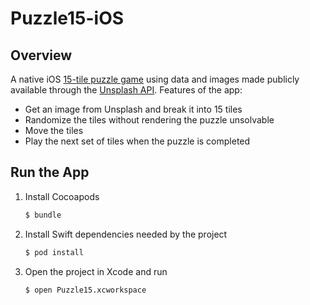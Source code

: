 # Puzzle15-iOS

## Overview

A native iOS [15-tile puzzle game](https://en.wikipedia.org/wiki/15_puzzle) using data and images made publicly available through the [Unsplash API](https://unsplash.com/developers). Features of the app:

* Get an image from Unsplash and break it into 15 tiles
* Randomize the tiles without rendering the puzzle unsolvable
* Move the tiles
* Play the next set of tiles when the puzzle is completed

## Run the App

1. Install Cocoapods

   ```bash
   $ bundle
   ```

1. Install Swift dependencies needed by the project

   ```bash
   $ pod install
   ```

1. Open the project in Xcode and run

   ```bash
   $ open Puzzle15.xcworkspace
   ```
